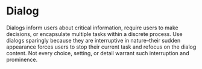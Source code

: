 # Dialog

Dialogs inform users about critical information, require users to make decisions, or encapsulate multiple tasks within a discrete process. Use dialogs sparingly because they are interruptive in nature–their sudden appearance forces users to stop their current task and refocus on the dialog content. Not every choice, setting, or detail warrant such interruption and prominence.